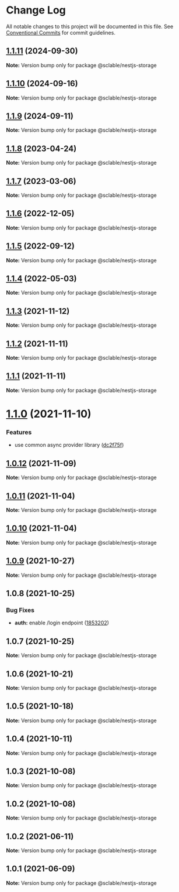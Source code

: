 # Change Log

All notable changes to this project will be documented in this file.
See [Conventional Commits](https://conventionalcommits.org) for commit guidelines.

## [1.1.11](https://github.com/sclable/nestjs-libs/compare/@sclable/nestjs-storage@1.1.10...@sclable/nestjs-storage@1.1.11) (2024-09-30)

**Note:** Version bump only for package @sclable/nestjs-storage

## [1.1.10](https://github.com/sclable/nestjs-libs/compare/@sclable/nestjs-storage@1.1.9...@sclable/nestjs-storage@1.1.10) (2024-09-16)

**Note:** Version bump only for package @sclable/nestjs-storage

## [1.1.9](https://github.com/sclable/nestjs-libs/compare/@sclable/nestjs-storage@1.1.8...@sclable/nestjs-storage@1.1.9) (2024-09-11)

**Note:** Version bump only for package @sclable/nestjs-storage

## [1.1.8](https://github.com/sclable/nestjs-libs/compare/@sclable/nestjs-storage@1.1.7...@sclable/nestjs-storage@1.1.8) (2023-04-24)

**Note:** Version bump only for package @sclable/nestjs-storage

## [1.1.7](https://github.com/sclable/nestjs-libs/compare/@sclable/nestjs-storage@1.1.6...@sclable/nestjs-storage@1.1.7) (2023-03-06)

**Note:** Version bump only for package @sclable/nestjs-storage

## [1.1.6](https://github.com/sclable/nestjs-libs/compare/@sclable/nestjs-storage@1.1.5...@sclable/nestjs-storage@1.1.6) (2022-12-05)

**Note:** Version bump only for package @sclable/nestjs-storage

## [1.1.5](https://github.com/sclable/nestjs-libs/compare/@sclable/nestjs-storage@1.1.4...@sclable/nestjs-storage@1.1.5) (2022-09-12)

**Note:** Version bump only for package @sclable/nestjs-storage

## [1.1.4](https://github.com/sclable/nestjs-libs/compare/@sclable/nestjs-storage@1.1.3...@sclable/nestjs-storage@1.1.4) (2022-05-03)

**Note:** Version bump only for package @sclable/nestjs-storage

## [1.1.3](https://github.com/sclable/nestjs-libs/compare/@sclable/nestjs-storage@1.1.2...@sclable/nestjs-storage@1.1.3) (2021-11-12)

**Note:** Version bump only for package @sclable/nestjs-storage

## [1.1.2](https://github.com/sclable/nestjs-libs/compare/@sclable/nestjs-storage@1.1.1...@sclable/nestjs-storage@1.1.2) (2021-11-11)

**Note:** Version bump only for package @sclable/nestjs-storage

## [1.1.1](https://github.com/sclable/nestjs-libs/compare/@sclable/nestjs-storage@1.1.0...@sclable/nestjs-storage@1.1.1) (2021-11-11)

**Note:** Version bump only for package @sclable/nestjs-storage

# [1.1.0](https://github.com/sclable/nestjs-libs/compare/@sclable/nestjs-storage@1.0.12...@sclable/nestjs-storage@1.1.0) (2021-11-10)

### Features

- use common async provider library ([dc2f75f](https://github.com/sclable/nestjs-libs/commit/dc2f75f2e44b2aa283bbd3f3de20418604fb48fb))

## [1.0.12](https://github.com/sclable/nestjs-libs/compare/@sclable/nestjs-storage@1.0.11...@sclable/nestjs-storage@1.0.12) (2021-11-09)

**Note:** Version bump only for package @sclable/nestjs-storage

## [1.0.11](https://github.com/sclable/nestjs-libs/compare/@sclable/nestjs-storage@1.0.10...@sclable/nestjs-storage@1.0.11) (2021-11-04)

**Note:** Version bump only for package @sclable/nestjs-storage

## [1.0.10](https://github.com/sclable/nestjs-libs/compare/@sclable/nestjs-storage@1.0.9...@sclable/nestjs-storage@1.0.10) (2021-11-04)

**Note:** Version bump only for package @sclable/nestjs-storage

## [1.0.9](https://github.com/sclable/nestjs-libs/compare/@sclable/nestjs-storage@1.0.8...@sclable/nestjs-storage@1.0.9) (2021-10-27)

**Note:** Version bump only for package @sclable/nestjs-storage

## 1.0.8 (2021-10-25)

### Bug Fixes

- **auth:** enable /login endpoint ([1853202](https://github.com/sclable/nestjs-libs/commit/1853202630ae9219ec412c8cddf7b557435ee22a))

## 1.0.7 (2021-10-25)

**Note:** Version bump only for package @sclable/nestjs-storage

## 1.0.6 (2021-10-21)

**Note:** Version bump only for package @sclable/nestjs-storage

## 1.0.5 (2021-10-18)

**Note:** Version bump only for package @sclable/nestjs-storage

## 1.0.4 (2021-10-11)

**Note:** Version bump only for package @sclable/nestjs-storage

## 1.0.3 (2021-10-08)

**Note:** Version bump only for package @sclable/nestjs-storage

## 1.0.2 (2021-10-08)

**Note:** Version bump only for package @sclable/nestjs-storage

## 1.0.2 (2021-06-11)

**Note:** Version bump only for package @sclable/nestjs-storage

## 1.0.1 (2021-06-09)

**Note:** Version bump only for package @sclable/nestjs-storage
